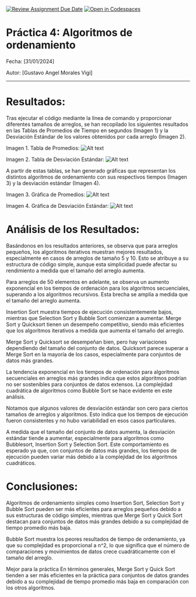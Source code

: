 [![Review Assignment Due Date](https://classroom.github.com/assets/deadline-readme-button-24ddc0f5d75046c5622901739e7c5dd533143b0c8e959d652212380cedb1ea36.svg)](https://classroom.github.com/a/ke8zCzPd)
[![Open in Codespaces](https://classroom.github.com/assets/launch-codespace-7f7980b617ed060a017424585567c406b6ee15c891e84e1186181d67ecf80aa0.svg)](https://classroom.github.com/open-in-codespaces?assignment_repo_id=13608322)
# Práctica 4: Algoritmos de ordenamiento

Fecha: [31/01/2024]

Autor: [Gustavo Angel Morales Vigi]


---
# Resultados:
Tras ejecutar el código mediante la línea de comando y proporcionar diferentes tamaños de arreglos, se han recopilado los siguientes resultados en las Tablas de Promedios de Tiempo en segundos (Imagen 1) y la Desviación Estándar de los valores obtenidos por cada arreglo (Imagen 2).

Imagen 1. Tabla de Promedios:
![Alt text](image-4.png)
 
Imagen 2. Tabla de Desviación Estándar:
![Alt text](image-1.png)

A partir de estas tablas, se han generado gráficas que representan los distintos algoritmos de ordenamiento con sus respectivos tiempos (Imagen 3) y la desviación estándar (Imagen 4).

Imagen 3. Gráfica de Promedios:
![Alt text](image-6.png)

Imagen 4. Gráfica de Desviación Estándar:
![Alt text](image-7.png)

# Análisis de los Resultados:
Basándonos en los resultados anteriores, se observa que para arreglos pequeños, los algoritmos iterativos muestran mejores resultados, especialmente en casos de arreglos de tamaño 5 y 10. Esto se atribuye a su estructura de código simple, aunque esta simplicidad puede afectar su rendimiento a medida que el tamaño del arreglo aumenta.

Para arreglos de 50 elementos en adelante, se observa un aumento exponencial en los tiempos de ordenación para los algoritmos secuenciales, superando a los algoritmos recursivos. Esta brecha se amplía a medida que el tamaño del arreglo aumenta.

Insertion Sort muestra tiempos de ejecución consistentemente bajos, mientras que Selection Sort y Bubble Sort comienzan a aumentar. Merge Sort y Quicksort tienen un desempeño competitivo, siendo más eficientes que los algoritmos iterativos a medida que aumenta el tamaño del arreglo.

Merge Sort y Quicksort se desempeñan bien, pero hay variaciones dependiendo del tamaño del conjunto de datos. Quicksort parece superar a Merge Sort en la mayoría de los casos, especialmente para conjuntos de datos más grandes.

La tendencia exponencial en los tiempos de ordenación para algoritmos secuenciales en arreglos más grandes indica que estos algoritmos podrían no ser sostenibles para conjuntos de datos extensos. La complejidad cuadrática de algoritmos como Bubble Sort se hace evidente en este análisis.

Notamos que algunos valores de desviación estándar son cero para ciertos tamaños de arreglos y algoritmos. Esto indica que los tiempos de ejecución fueron consistentes y no hubo variabilidad en esos casos particulares.

A medida que el tamaño del conjunto de datos aumenta, la desviación estándar tiende a aumentar, especialmente para algoritmos como Bubblesort, Insertion Sort y Selection Sort. Este comportamiento es esperado ya que, con conjuntos de datos más grandes, los tiempos de ejecución pueden variar más debido a la complejidad de los algoritmos cuadráticos.

# Conclusiones:
Algoritmos de ordenamiento simples como Insertion Sort, Selection Sort y Bubble Sort pueden ser más eficientes para arreglos pequeños debido a sus estructuras de código simples, mientras que Merge Sort y Quick Sort destacan para conjuntos de datos más grandes debido a su complejidad de tiempo promedio más baja.

Bubble Sort muestra los peores resultados de tiempo de ordenamiento, ya que su complejidad es proporcional a n^2, lo que significa que el número de comparaciones y movimientos de datos crece cuadráticamente con el tamaño del arreglo.

Mejor para la práctica 
En términos generales, Merge Sort y Quick Sort tienden a ser más eficientes en la práctica para conjuntos de datos grandes debido a su complejidad de tiempo promedio más baja en comparación con los otros algoritmos.